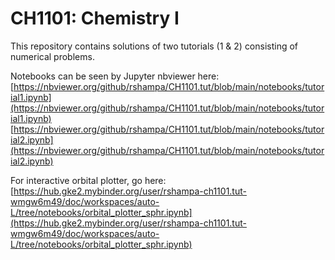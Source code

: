 # CH1101: Chemistry I

This repository contains solutions of two tutorials (1 & 2) consisting of numerical problems.

Notebooks can be seen by Jupyter nbviewer here:</br>
[https://nbviewer.org/github/rshampa/CH1101.tut/blob/main/notebooks/tutorial1.ipynb](https://nbviewer.org/github/rshampa/CH1101.tut/blob/main/notebooks/tutorial1.ipynb)
[https://nbviewer.org/github/rshampa/CH1101.tut/blob/main/notebooks/tutorial2.ipynb](https://nbviewer.org/github/rshampa/CH1101.tut/blob/main/notebooks/tutorial2.ipynb)

For interactive orbital plotter, go here:</br>
[https://hub.gke2.mybinder.org/user/rshampa-ch1101.tut-wmgw6m49/doc/workspaces/auto-L/tree/notebooks/orbital_plotter_sphr.ipynb](https://hub.gke2.mybinder.org/user/rshampa-ch1101.tut-wmgw6m49/doc/workspaces/auto-L/tree/notebooks/orbital_plotter_sphr.ipynb)

